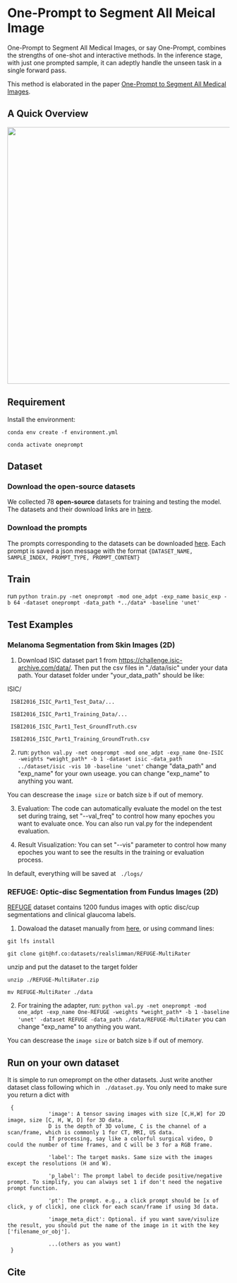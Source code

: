 # One-Prompt to Segment All Meical Image

One-Prompt to Segment All Medical Images, or say One-Prompt, combines the strengths of one-shot and interactive methods. In the inference stage, with just one prompted sample, it can adeptly handle the unseen task in a single forward pass.

This method is elaborated in the paper [One-Prompt to Segment All Medical Images](https://arxiv.org/abs/2305.10300).


## A Quick Overview 
<img width="800" height="580" src="https://github.com/KidsWithTokens/one-prompt/blob/main/figs/oneprompt.png">


## Requirement

Install the environment:

``conda env create -f environment.yml``

``conda activate oneprompt``

##  Dataset
### Download the open-source datasets 
We collected 78 **open-source** datasets for training and testing the model. The datasets and their download links are in [here](https://drive.google.com/file/d/1iXFm9M1ocrWNkEIthWUWnZYY2-1l-qya/view?usp=share_link).

### Download the prompts
The prompts corresponding to the datasets can be downloaded [here](https://drive.google.com/file/d/1cNv2WW_Cv2NYzpt90vvELaweM5ltIe8n/view?usp=share_link). Each prompt is saved a json message with the format ``{DATASET_NAME, SAMPLE_INDEX, PROMPT_TYPE, PROMPT_CONTENT}``

## Train
run ``python train.py -net oneprompt -mod one_adpt -exp_name basic_exp -b 64 -dataset oneprompt -data_path *../data* -baseline 'unet'``

## Test Examples

### Melanoma Segmentation from Skin Images (2D)

1. Download ISIC dataset part 1 from https://challenge.isic-archive.com/data/. Then put the csv files in "./data/isic" under your data path. Your dataset folder under "your_data_path" should be like:

ISIC/

     ISBI2016_ISIC_Part1_Test_Data/...
     
     ISBI2016_ISIC_Part1_Training_Data/...
     
     ISBI2016_ISIC_Part1_Test_GroundTruth.csv
     
     ISBI2016_ISIC_Part1_Training_GroundTruth.csv
    
2. run: ``python val.py -net oneprompt -mod one_adpt -exp_name One-ISIC -weights *weight_path* -b 1 -dataset isic -data_path ../dataset/isic -vis 10 -baseline 'unet'``
change "data_path" and "exp_name" for your own useage. you can change "exp_name" to anything you want.

You can descrease the ``image size`` or batch size ``b`` if out of memory.

3. Evaluation: The code can automatically evaluate the model on the test set during traing, set "--val_freq" to control how many epoches you want to evaluate once. You can also run val.py for the independent evaluation.

4. Result Visualization: You can set "--vis" parameter to control how many epoches you want to see the results in the training or evaluation process.

In default, everything will be saved at `` ./logs/`` 

### REFUGE: Optic-disc Segmentation from Fundus Images (2D) 
[REFUGE](https://refuge.grand-challenge.org/) dataset contains 1200 fundus images with optic disc/cup segmentations and clinical glaucoma labels. 

1. Dowaload the dataset manually from [here](https://huggingface.co/datasets/realslimman/REFUGE-MultiRater/tree/main), or using command lines:

``git lfs install``

``git clone git@hf.co:datasets/realslimman/REFUGE-MultiRater``

unzip and put the dataset to the target folder

``unzip ./REFUGE-MultiRater.zip``

``mv REFUGE-MultiRater ./data``

2. For training the adapter, run: ``python val.py -net oneprompt -mod one_adpt -exp_name One-REFUGE -weights *weight_path* -b 1 -baseline 'unet' -dataset REFUGE -data_path ./data/REFUGE-MultiRater``
you can change "exp_name" to anything you want.

You can descrease the ``image size`` or batch size ``b`` if out of memory.

## Run on  your own dataset
It is simple to run omeprompt on the other datasets. Just write another dataset class following which in `` ./dataset.py``. You only need to make sure you return a dict with 


     {
                 'image': A tensor saving images with size [C,H,W] for 2D image, size [C, H, W, D] for 3D data.
                 D is the depth of 3D volume, C is the channel of a scan/frame, which is commonly 1 for CT, MRI, US data. 
                 If processing, say like a colorful surgical video, D could the number of time frames, and C will be 3 for a RGB frame.

                 'label': The target masks. Same size with the images except the resolutions (H and W).

                 'p_label': The prompt label to decide positive/negative prompt. To simplify, you can always set 1 if don't need the negative prompt function.

                 'pt': The prompt. e.g., a click prompt should be [x of click, y of click], one click for each scan/frame if using 3d data.

                 'image_meta_dict': Optional. if you want save/visulize the result, you should put the name of the image in it with the key ['filename_or_obj'].

                 ...(others as you want)
     }

## Cite





